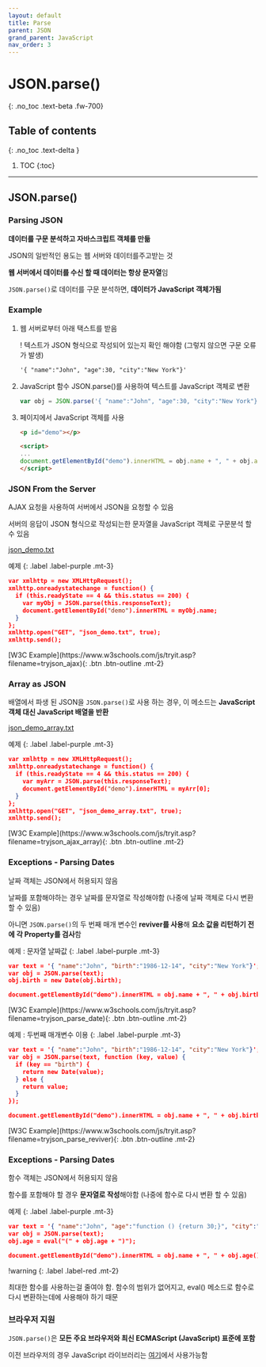 ```yaml
---
layout: default
title: Parse
parent: JSON
grand_parent: JavaScript
nav_order: 3
---
```


# JSON.parse()
{: .no_toc .text-beta .fw-700}

## Table of contents
{: .no_toc .text-delta }

1. TOC
{:toc}

---

## JSON.parse()

### Parsing JSON

**데이터를 구문 분석하고 자바스크립트 객체를 만듦**

JSON의 일반적인 용도는 웹 서버와 데이터를주고받는 것

**웹 서버에서 데이터를 수신 할 때 데이터는 항상 문자열**임

`JSON.parse()`로 데이터를 구문 분석하면, **데이터가 JavaScript 객체가됨**

### Example

1. 웹 서버로부터 아래 택스트를 받음

    ! 텍스트가 JSON 형식으로 작성되어 있는지 확인 해야함 (그렇지 않으면 구문 오류가 발생)

    ```html
    '{ "name":"John", "age":30, "city":"New York"}'
    ```

2. JavaScript 함수 JSON.parse()를 사용하여 텍스트를 JavaScript 객체로 변환

    ```js
    var obj = JSON.parse('{ "name":"John", "age":30, "city":"New York"}');
    ```

3. 페이지에서 JavaScript 객체를 사용

    ```html
    <p id="demo"></p>

    <script>
    ...
    document.getElementById("demo").innerHTML = obj.name + ", " + obj.age;
    </script>
    ```

### JSON From the Server

AJAX 요청을 사용하여 서버에서 JSON을 요청할 수 있음

서버의 응답이 JSON 형식으로 작성되는한 문자열을 JavaScript 객체로 구문분석 할 수 있음

[json_demo.txt](https://www.w3schools.com/js/json_demo.txt)

예제
{: .label .label-purple .mt-3}
```json
var xmlhttp = new XMLHttpRequest();
xmlhttp.onreadystatechange = function() {
  if (this.readyState == 4 && this.status == 200) {
    var myObj = JSON.parse(this.responseText);
    document.getElementById("demo").innerHTML = myObj.name;
  }
};
xmlhttp.open("GET", "json_demo.txt", true);
xmlhttp.send();
```

<span class="fs-2">
[W3C Example](https://www.w3schools.com/js/tryit.asp?filename=tryjson_ajax){: .btn  .btn-outline .mt-2}
</span>

### Array as JSON

배열에서 파생 된 JSON을 `JSON.parse()`로 사용 하는 경우, 이 메소드는 **JavaScript 객체 대신 JavaScript 배열을 반환**

[json_demo_array.txt](https://www.w3schools.com/js/json_demo_array.txt)

예제
{: .label .label-purple .mt-3}
```json
var xmlhttp = new XMLHttpRequest();
xmlhttp.onreadystatechange = function() {
  if (this.readyState == 4 && this.status == 200) {
    var myArr = JSON.parse(this.responseText);
    document.getElementById("demo").innerHTML = myArr[0];
  }
};
xmlhttp.open("GET", "json_demo_array.txt", true);
xmlhttp.send();
```

<span class="fs-2">
[W3C Example](https://www.w3schools.com/js/tryit.asp?filename=tryjson_ajax_array){: .btn  .btn-outline .mt-2}
</span>


### Exceptions - Parsing Dates

날짜 객체는 JSON에서 허용되지 않음

날짜를 포함해야하는 경우 날짜를 문자열로 작성해야함 (나중에 날짜 객체로 다시 변환할 수 있음)

아니면 `JSON.parse()`의 두 번째 매개 변수인 **reviver를 사용**해 **요소 값을 리턴하기 전에 각 Property를 검사**함

예제 : 문자열 날짜값
{: .label .label-purple .mt-3}
```json
var text = '{ "name":"John", "birth":"1986-12-14", "city":"New York"}';
var obj = JSON.parse(text);
obj.birth = new Date(obj.birth);

document.getElementById("demo").innerHTML = obj.name + ", " + obj.birth;
```

<span class="fs-2">
[W3C Example](https://www.w3schools.com/js/tryit.asp?filename=tryjson_parse_date){: .btn  .btn-outline .mt-2}
</span>

예제 : 두번째 매개변수 이용
{: .label .label-purple .mt-3}
```json
var text = '{ "name":"John", "birth":"1986-12-14", "city":"New York"}';
var obj = JSON.parse(text, function (key, value) {
  if (key == "birth") {
    return new Date(value);
  } else {
    return value;
  }
});

document.getElementById("demo").innerHTML = obj.name + ", " + obj.birth;
```

<span class="fs-2">
[W3C Example](https://www.w3schools.com/js/tryit.asp?filename=tryjson_parse_reviver){: .btn  .btn-outline .mt-2}
</span>

### Exceptions - Parsing Dates

함수 객체는 JSON에서 허용되지 않음

함수를 포함해야 할 경우 **문자열로 작성**해야함 (나중에 함수로 다시 변환 할 수 있음)

예제
{: .label .label-purple .mt-3}
```json
var text = '{ "name":"John", "age":"function () {return 30;}", "city":"New York"}';
var obj = JSON.parse(text);
obj.age = eval("(" + obj.age + ")");

document.getElementById("demo").innerHTML = obj.name + ", " + obj.age();
```

!warning
{: .label .label-red .mt-2}
<div class="code-example" markdown="1">
최대한 함수를 사용하는걸 줄여야 함. 함수의 범위가 없어지고, eval() 메소드로 함수로 다시 변환하는데에 사용해야 하기 때문
</div>

### 브라우저 지원

`JSON.parse()`은 **모든 주요 브라우저와 최신 ECMAScript (JavaScript) 표준에 포함**

이전 브라우저의 경우 JavaScript 라이브러리는 [여기](https://github.com/douglascrockford/JSON-js)에서 사용가능함